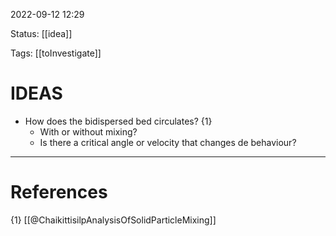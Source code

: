  2022-09-12  12:29

Status: [[idea]] 

Tags: [[toInvestigate]]

# IDEAS
* How does the bidispersed bed circulates? {1} 
	* With or without mixing?
	* Is there a critical angle or velocity that changes de behaviour?







---
# References
{1} [[@ChaikittisilpAnalysisOfSolidParticleMixing]]

